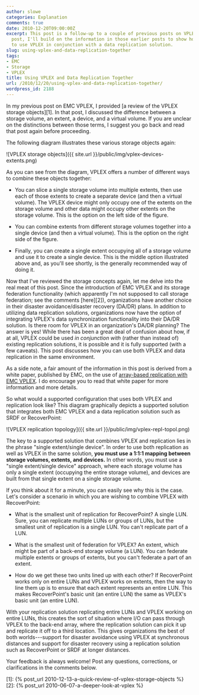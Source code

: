 ```yaml
---
author: slowe
categories: Explanation
comments: true
date: 2010-12-20T09:00:00Z
excerpt: This post is a follow-up to a couple of previous posts on VPLEX. In this
  post, I'll build on the information in those earlier posts to show how it is possible
  to use VPLEX in conjunction with a data replication solution.
slug: using-vplex-and-data-replication-together
tags:
- EMC
- Storage
- VPLEX
title: Using VPLEX and Data Replication Together
url: /2010/12/20/using-vplex-and-data-replication-together/
wordpress_id: 2188
---
```


In my previous post on EMC VPLEX, I provided [a review of the VPLEX storage objects][1]. In that post, I discussed the difference between a storage volume, an extent, a device, and a virtual volume. If you are unclear on the distinctions between those terms, I suggest you go back and read that post again before proceeding.

The following diagram illustrates these various storage objects again:

![VPLEX storage objects]({{ site.url }}/public/img/vplex-devices-extents.png)

As you can see from the diagram, VPLEX offers a number of different ways to combine these objects together:

* You can slice a single storage volume into multiple extents, then use each of those extents to create a separate device (and then a virtual volume). The VPLEX device might only occupy one of the extents on the storage volume and other data might occupy other extents on the storage volume. This is the option on the left side of the figure.

* You can combine extents from different storage volumes together into a single device (and then a virtual volume). This is the option on the right side of the figure.

* Finally, you can create a single extent occupying all of a storage volume and use it to create a single device. This is the middle option illustrated above and, as you'll see shortly, is the generally recommended way of doing it.

Now that I've reviewed the storage concepts again, let me delve into the real meat of this post. Since the introduction of EMC VPLEX and its storage federation functionality (which apparently I'm not supposed to call storage federation; see the comments [here][2]), organizations have another choice in their disaster avoidance/disaster recovery (DA/DR) plans. In addition to utilizing data replication solutions, organizations now have the option of integrating VPLEX's data synchronization functionality into their DA/DR solution. Is there room for VPLEX in an organization's DA/DR planning? The answer is yes! While there has been a great deal of confusion about how, if at all, VPLEX could be used _in conjunction with_ (rather than instead of) existing replication solutions, it is possible and it is fully supported (with a few caveats). This post discusses how you can use both VPLEX and data replication in the same environment.

As a side note, a fair amount of the information in this post is derived from a white paper, published by EMC, on the use of [array-based replication with EMC VPLEX](http://www.emc.com/collateral/hardware/white-papers/h8005-array-based-replication-vplex-wp.pdf). I do encourage you to read that white paper for more information and more details.

So what would a supported configuration that uses both VPLEX and replication look like? This diagram graphically depicts a supported solution that integrates both EMC VPLEX and a data replication solution such as SRDF or RecoverPoint:

![VPLEX replication topology]({{ site.url }}/public/img/vplex-repl-topol.png)

The key to a supported solution that combines VPLEX and replication lies in the phrase "single extent/single device". In order to use both replication as well as VPLEX in the same solution, **you must use a 1:1:1 mapping between storage volumes, extents, and devices.** In other words, you must use a "single extent/single device" approach, where each storage volume has only a single extent (occupying the entire storage volume), and devices are built from that single extent on a single storage volume.

If you think about it for a minute, you can easily see why this is the case. Let's consider a scenario in which you are wishing to combine VPLEX with RecoverPoint:

* What is the smallest unit of replication for RecoverPoint? A single LUN. Sure, you can replicate multiple LUNs or groups of LUNs, but the smallest unit of replication is a single LUN. You can't replicate part of a LUN.

* What is the smallest unit of federation for VPLEX? An extent, which might be part of a back-end storage volume (a LUN). You can federate multiple extents or groups of extents, but you can't federate a part of an extent.

* How do we get these two units lined up with each other? If RecoverPoint works only on entire LUNs and VPLEX works on extents, then the way to line them up is to ensure that each extent represents an entire LUN. This makes RecoverPoint's basic unit (an entire LUN) the same as VPLEX's basic unit (an entire LUN).

With your replication solution replicating entire LUNs and VPLEX working on entire LUNs, this creates the sort of situation where I/O can pass through VPLEX to the back-end array, where the replication solution can pick it up and replicate it off to a third location. This gives organizations the best of both worlds---support for disaster avoidance using VPLEX at synchronous distances and support for disaster recovery using a replication solution such as RecoverPoint or SRDF at longer distances.

Your feedback is always welcome! Post any questions, corrections, or clarifications in the comments below.

[1]: {% post_url 2010-12-13-a-quick-review-of-vplex-storage-objects %}
[2]: {% post_url 2010-06-07-a-deeper-look-at-vplex %}
